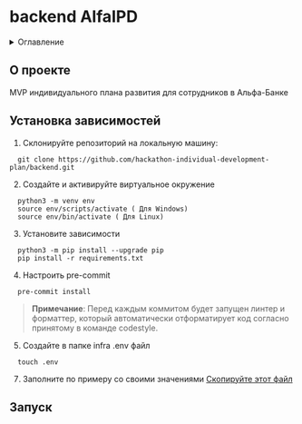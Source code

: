 # backend AlfaIPD
<details>
  <summary>Оглавление</summary>
  <ol>
    <li>
      <a href="#описание">О проекте</a>
      <ul>
        <li><a href="#зависимости">Установка зависимостей</a></li>
      </ul>
    </li>
    <li>
      <a href="#настройка">Настройка</a>
      <ul>
        <li><a href="#запуск">Запуск</a></li>
      </ul>
    </li>
  </ol>
</details>

## О проекте [](#описание)
MVP индивидуального плана развития для сотрудников в Альфа-Банке
## Установка зависимостей [](#зависимости)

1. Склонируйте репозиторий на локальную машину:
  ```
    git clone https://github.com/hackathon-individual-development-plan/backend.git
  ```

2. Создайте и активируйте виртуальное окружение
  ```
    python3 -m venv env
    source env/scripts/activate ( Для Windows)
    source env/bin/activate ( Для Linux)
  ```


3. Установите зависимости
  ```
    python3 -m pip install --upgrade pip
    pip install -r requirements.txt
```

4. Настроить pre-commit
  ```
    pre-commit install
  ```
> **Примечание**:
  > Перед каждым коммитом будет запущен линтер и форматтер,
  > который автоматически отформатирует код
  > согласно принятому в команде codestyle.

5. Создайте в папке infra .env файл
  ```
    touch .env
  ```
7. Заполните по примеру со своими значениями
  [Скопируйте этот файл](./infra/.env.example)
## Запуск [](#запуск)
